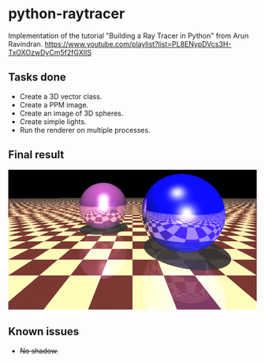 # python-raytracer

Implementation of the tutorial "Building a Ray Tracer in Python" from Arun Ravindran. <https://www.youtube.com/playlist?list=PL8ENypDVcs3H-TxOXOzwDyCm5f2fGXlIS>

## Tasks done

- Create a 3D vector class.
- Create a PPM image.
- Create an image of 3D spheres.
- Create simple lights.
- Run the renderer on multiple processes.

## Final result

![final result](example_scenes/2balls.png)

## Known issues

- ~~No shadow.~~
